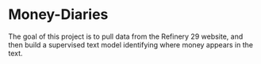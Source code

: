# Money-Diaries

The goal of this project is to pull data from the Refinery 29 website, and then build a supervised text model identifying where money appears in the text.
